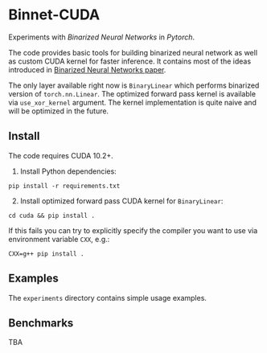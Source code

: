 # Binnet-CUDA
Experiments with _Binarized Neural Networks_ in _Pytorch_.

The code provides basic tools for building binarized neural network as well
as custom CUDA kernel for faster inference. It contains most of the
ideas introduced in
[Binarized Neural Networks paper](https://papers.nips.cc/paper/2016/file/d8330f857a17c53d217014ee776bfd50-Paper.pdf).

The only layer available right now is `BinaryLinear` which performs
binarized version of `torch.nn.Linear`. The optimized forward pass kernel
is available via `use_xor_kernel` argument.
The kernel implementation is quite naive and will be optimized in the future.


## Install
The code requires CUDA 10.2+.

1. Install Python dependencies:
```shell
pip install -r requirements.txt
```
2. Install optimized forward pass CUDA kernel for `BinaryLinear`:
```
cd cuda && pip install .
```
If this fails you can try to explicitly specify the compiler you want to use via environment
variable `CXX`, e.g.:
```shell
CXX=g++ pip install .
```

## Examples
The `experiments` directory contains simple usage examples.

## Benchmarks
TBA




